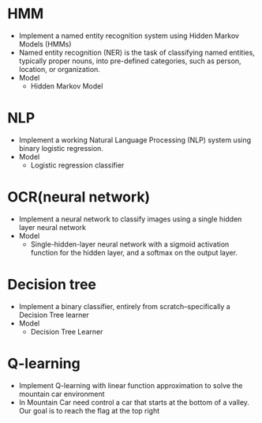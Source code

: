 # HMM
* Implement a named entity recognition system using Hidden Markov Models (HMMs)
* Named entity recognition (NER) is the task of classifying named entities, typically proper nouns, into pre-defined categories, such as person, location, or organization.
* Model
  - Hidden Markov Model

# NLP
* Implement a working Natural Language Processing (NLP) system using binary logistic regression.
* Model
  - Logistic regression classifier

# OCR(neural network)
* Implement a neural network to classify images using a single hidden layer neural network
* Model
  - Single-hidden-layer neural network with a sigmoid activation function for the hidden layer, and a softmax on the output layer.

# Decision tree
* Implement a binary classifier, entirely from scratch–specifically a Decision Tree learner
* Model
  - Decision Tree Learner

# Q-learning
* Implement Q-learning with linear function approximation to solve the mountain car environment
* In Mountain Car need control a car that starts at the bottom of a valley. Our goal is to reach the flag at the top right

